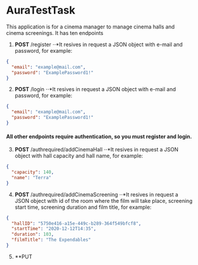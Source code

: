 # AuraTestTask

This application is for a cinema manager to manage cinema halls and cinema screenings. It has ten endpoints
1. **POST** /register
  ⋅⋅*It resives in request a JSON object with e-mail and password, for example:
  ```JSON
  {
    "email": "example@mail.com",
    "password": "ExamplePassword1!"
  }
  ```
2. **POST** /login
  ⋅⋅*It resives in request a JSON object with e-mail and password, for example:
  ```JSON
  {
    "email": "example@mail.com",
    "password": "ExamplePassword1!"
  }
  ```
#### All other endpoints require authentication, so you must register and login.

3. **POST** /authrequired/addCinemaHall
  ⋅⋅*It resives in request a JSON object with hall capacity and hall name, for example:
  ```JSON
  {
    "capacity": 140,
    "name": "Terra"
  }
  ```
4. **POST** /authrequired/addCinemaScreening
  ⋅⋅*It resives in request a JSON object with id of the room where the film will take place, screening start time, screening duration and film title, for example:
  ```JSON
  {
    "hallID": "5750e416-a15e-449c-b289-364f549bfcf8",
    "startTime": "2020-12-12T14:35",
    "duration": 103,
    "filmTitle": "The Expendables"
  }
  ```
5. **PUT
